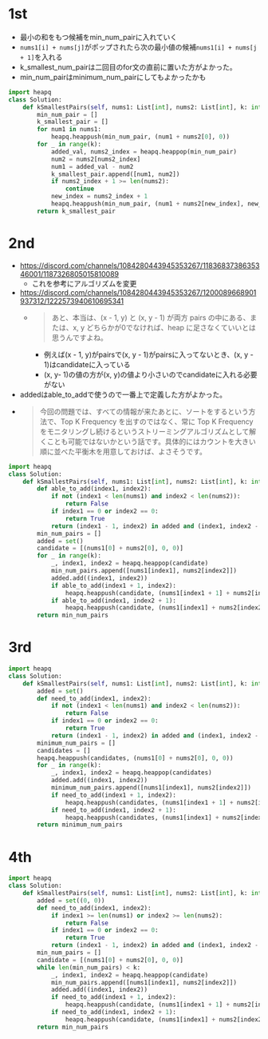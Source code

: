 # 1st
- 最小の和をもつ候補をmin_num_pairに入れていく
- `nums1[i] + nums[j]`がポップされたら次の最小値の候補`nums1[i] + nums[j + 1]`を入れる
- k_smallest_num_pairは二回目のfor文の直前に置いた方がよかった。
- min_num_pairはminimum_num_pairにしてもよかったかも
```py
import heapq
class Solution:
    def kSmallestPairs(self, nums1: List[int], nums2: List[int], k: int) -> List[List[int]]:
        min_num_pair = []
        k_smallest_pair = []
        for num1 in nums1:
            heapq.heappush(min_num_pair, (num1 + nums2[0], 0))
        for _ in range(k):
            added_val, nums2_index = heapq.heappop(min_num_pair)
            num2 = nums2[nums2_index]
            num1 = added_val - num2
            k_smallest_pair.append([num1, num2])
            if nums2_index + 1 >= len(nums2):
                continue
            new_index = nums2_index + 1
            heapq.heappush(min_num_pair, (num1 + nums2[new_index], new_index))
        return k_smallest_pair
```
# 2nd
- https://discord.com/channels/1084280443945353267/1183683738635346001/1187326805015810089
  - これを参考にアルゴリズムを変更
- https://discord.com/channels/1084280443945353267/1200089668901937312/1222573940610695341
  - > あと、本当は、(x - 1, y) と (x, y - 1) が両方 pairs の中にある、または、x, y どちらかが0でなければ、heap に足さなくていいとは思うんですよね。
    - 例えば(x - 1, y)がpairsで(x, y - 1)がpairsに入ってないとき、(x, y - 1)はcandidateに入っている
    - (x, y- 1)の値の方が(x, y)の値より小さいのでcandidateに入れる必要がない
- addedはable_to_addで使うので一番上で定義した方がよかった。
- >今回の問題では、すべての情報が来たあとに、ソートをするという方法で、Top K Frequency を出すのではなく、常に Top K Frequency をモニタリングし続けるというストリーミングアルゴリズムとして解くことも可能ではないかという話です。具体的にはカウントを大きい順に並べた平衡木を用意しておけば、よさそうです。
```py
import heapq
class Solution:
    def kSmallestPairs(self, nums1: List[int], nums2: List[int], k: int) -> List[List[int]]:
        def able_to_add(index1, index2):
            if not (index1 < len(nums1) and index2 < len(nums2)):
                return False
            if index1 == 0 or index2 == 0:
                return True
            return (index1 - 1, index2) in added and (index1, index2 - 1) in added
        min_num_pairs = []
        added = set()
        candidate = [(nums1[0] + nums2[0], 0, 0)]
        for _ in range(k):
            _, index1, index2 = heapq.heappop(candidate)
            min_num_pairs.append([nums1[index1], nums2[index2]])
            added.add((index1, index2))
            if able_to_add(index1 + 1, index2):
                heapq.heappush(candidate, (nums1[index1 + 1] + nums2[index2], index1 + 1, index2))
            if able_to_add(index1, index2 + 1):
                heapq.heappush(candidate, (nums1[index1] + nums2[index2 + 1], index1, index2 + 1))
        return min_num_pairs
```
# 3rd
```py
import heapq
class Solution:
    def kSmallestPairs(self, nums1: List[int], nums2: List[int], k: int) -> List[List[int]]:
        added = set()
        def need_to_add(index1, index2):
            if not (index1 < len(nums1) and index2 < len(nums2)):
                return False
            if index1 == 0 or index2 == 0:
                return True
            return (index1 - 1, index2) in added and (index1, index2 - 1) in added
        minimum_num_pairs = []
        candidates = []
        heapq.heappush(candidates, (nums1[0] + nums2[0], 0, 0))
        for _ in range(k):
            _, index1, index2 = heapq.heappop(candidates)
            added.add((index1, index2))
            minimum_num_pairs.append([nums1[index1], nums2[index2]])
            if need_to_add(index1 + 1, index2):
                heapq.heappush(candidates, (nums1[index1 + 1] + nums2[index2], index1 + 1, index2))
            if need_to_add(index1, index2 + 1):
                heapq.heappush(candidates, (nums1[index1] + nums2[index2 + 1], index1, index2 + 1))
        return minimum_num_pairs
```
# 4th
```py
import heapq
class Solution:
    def kSmallestPairs(self, nums1: List[int], nums2: List[int], k: int) -> List[List[int]]:
        added = set((0, 0))
        def need_to_add(index1, index2):
            if index1 >= len(nums1) or index2 >= len(nums2):
                return False
            if index1 == 0 or index2 == 0:
                return True
            return (index1 - 1, index2) in added and (index1, index2 - 1) in added
        min_num_pairs = []
        candidate = [(nums1[0] + nums2[0], 0, 0)]
        while len(min_num_pairs) < k:
            _, index1, index2 = heapq.heappop(candidate)
            min_num_pairs.append([nums1[index1], nums2[index2]])
            added.add((index1, index2))
            if need_to_add(index1 + 1, index2):
                heapq.heappush(candidate, (nums1[index1 + 1] + nums2[index2], index1 + 1, index2))
            if need_to_add(index1, index2 + 1):
                heapq.heappush(candidate, (nums1[index1] + nums2[index2 + 1], index1, index2 + 1))
        return min_num_pairs
```